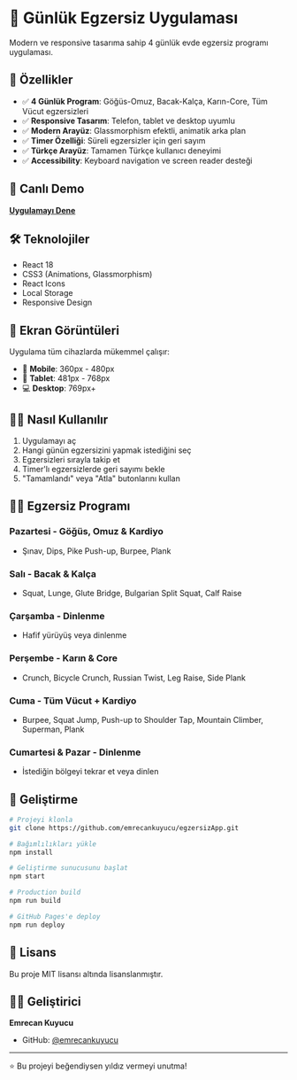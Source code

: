 # 💪 Günlük Egzersiz Uygulaması

Modern ve responsive tasarıma sahip 4 günlük evde egzersiz programı uygulaması.

## 🌟 Özellikler

- ✅ **4 Günlük Program**: Göğüs-Omuz, Bacak-Kalça, Karın-Core, Tüm Vücut egzersizleri
- ✅ **Responsive Tasarım**: Telefon, tablet ve desktop uyumlu
- ✅ **Modern Arayüz**: Glassmorphism efektli, animatik arka plan
- ✅ **Timer Özelliği**: Süreli egzersizler için geri sayım
- ✅ **Türkçe Arayüz**: Tamamen Türkçe kullanıcı deneyimi
- ✅ **Accessibility**: Keyboard navigation ve screen reader desteği

## 🚀 Canlı Demo

**[Uygulamayı Dene](https://emrecankuyucu.github.io/egzersizApp)**

## 🛠️ Teknolojiler

- React 18
- CSS3 (Animations, Glassmorphism)
- React Icons
- Local Storage
- Responsive Design

## 📱 Ekran Görüntüleri

Uygulama tüm cihazlarda mükemmel çalışır:
- 📱 **Mobile**: 360px - 480px
- 📱 **Tablet**: 481px - 768px  
- 💻 **Desktop**: 769px+

## 🏃‍♂️ Nasıl Kullanılır

1. Uygulamayı aç
2. Hangi günün egzersizini yapmak istediğini seç
3. Egzersizleri sırayla takip et
4. Timer'lı egzersizlerde geri sayımı bekle
5. "Tamamlandı" veya "Atla" butonlarını kullan

## 🏋️‍♀️ Egzersiz Programı

### Pazartesi - Göğüs, Omuz & Kardiyo
- Şınav, Dips, Pike Push-up, Burpee, Plank

### Salı - Bacak & Kalça  
- Squat, Lunge, Glute Bridge, Bulgarian Split Squat, Calf Raise

### Çarşamba - Dinlenme
- Hafif yürüyüş veya dinlenme

### Perşembe - Karın & Core
- Crunch, Bicycle Crunch, Russian Twist, Leg Raise, Side Plank

### Cuma - Tüm Vücut + Kardiyo
- Burpee, Squat Jump, Push-up to Shoulder Tap, Mountain Climber, Superman, Plank

### Cumartesi & Pazar - Dinlenme
- İstediğin bölgeyi tekrar et veya dinlen

## 🔧 Geliştirme

```bash
# Projeyi klonla
git clone https://github.com/emrecankuyucu/egzersizApp.git

# Bağımlılıkları yükle
npm install

# Geliştirme sunucusunu başlat
npm start

# Production build
npm run build

# GitHub Pages'e deploy
npm run deploy
```

## 📄 Lisans

Bu proje MIT lisansı altında lisanslanmıştır.

## 👨‍💻 Geliştirici

**Emrecan Kuyucu**
- GitHub: [@emrecankuyucu](https://github.com/emrecankuyucu)

---

⭐ Bu projeyi beğendiysen yıldız vermeyi unutma!